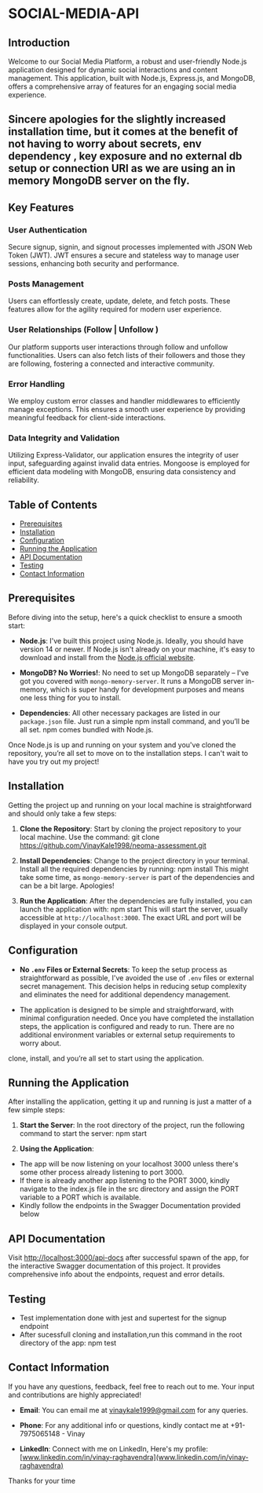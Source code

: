 # SOCIAL-MEDIA-API

## Introduction

Welcome to our Social Media Platform, a robust and user-friendly Node.js application designed for dynamic social interactions and content management. This application, built with Node.js, Express.js, and MongoDB, offers a comprehensive array of features for an engaging social media experience.

## Sincere apologies for the slightly increased installation time, but it comes at the benefit of not having to worry about secrets, env dependency , key exposure and no external db setup or connection URI as we are using an in memory MongoDB server on the fly.

## Key Features

### User Authentication

Secure signup, signin, and signout processes implemented with JSON Web Token (JWT). JWT ensures a secure and stateless way to manage user sessions, enhancing both security and performance.

### Posts Management

Users can effortlessly create, update, delete, and fetch posts. These features allow for the agility required for modern user experience.

### User Relationships (Follow | Unfollow )

Our platform supports user interactions through follow and unfollow functionalities. Users can also fetch lists of their followers and those they are following, fostering a connected and interactive community.

### Error Handling

We employ custom error classes and handler middlewares to efficiently manage exceptions. This ensures a smooth user experience by providing meaningful feedback for client-side interactions.

### Data Integrity and Validation

Utilizing Express-Validator, our application ensures the integrity of user input, safeguarding against invalid data entries. Mongoose is employed for efficient data modeling with MongoDB, ensuring data consistency and reliability.

## Table of Contents

- [Prerequisites](#prerequisites)
- [Installation](#installation)
- [Configuration](#configuration)
- [Running the Application](#running-the-application)
- [API Documentation](#api-documentation)
- [Testing](#testing)
- [Contact Information](#contact-information)

## Prerequisites

Before diving into the setup, here's a quick checklist to ensure a smooth start:

- **Node.js**: I've built this project using Node.js. Ideally, you should have version 14 or newer. If Node.js isn't already on your machine, it's easy to download and install from the [Node.js official website](https://nodejs.org/).

- **MongoDB? No Worries!**: No need to set up MongoDB separately – I've got you covered with `mongo-memory-server`. It runs a MongoDB server in-memory, which is super handy for development purposes and means one less thing for you to install.

- **Dependencies**: All other necessary packages are listed in our `package.json` file. Just run a simple npm install command, and you’ll be all set. npm comes bundled with Node.js.

Once Node.js is up and running on your system and you've cloned the repository, you’re all set to move on to the installation steps. I can't wait to have you try out my project!

## Installation

Getting the project up and running on your local machine is straightforward and should only take a few steps:

1. **Clone the Repository**:
   Start by cloning the project repository to your local machine. Use the command: git clone https://github.com/VinayKale1998/neoma-assessment.git
2. **Install Dependencies**:
   Change to the project directory in your terminal. Install all the required dependencies by running: npm install
   This might take some time, as `mongo-memory-server` is part of the dependencies and can be a bit large. Apologies!

3. **Run the Application**:
   After the dependencies are fully installed, you can launch the application with: npm start
   This will start the server, usually accessible at `http://localhost:3000`. The exact URL and port will be displayed in your console output.

## Configuration

- **No `.env` Files or External Secrets**: To keep the setup process as straightforward as possible, I've avoided the use of `.env` files or external secret management. This decision helps in reducing setup complexity and eliminates the need for additional dependency management.

- The application is designed to be simple and straightforward, with minimal configuration needed. Once you have completed the installation steps, the application is configured and ready to run. There are no additional environment variables or external setup requirements to worry about.

clone, install, and you’re all set to start using the application.

## Running the Application

After installing the application, getting it up and running is just a matter of a few simple steps:

1. **Start the Server**:
   In the root directory of the project, run the following command to start the server: npm start

2. **Using the Application**:

- The app will be now listening on your localhost 3000 unless there's some other process already listening to port 3000.
- If there is already another app listening to the PORT 3000, kindly navigate to the index.js file in the src directory and assign the PORT variable to a PORT which is available.
- Kindly follow the endpoints in the Swagger Documentation provided below

## API Documentation

Visit [http://localhost:3000/api-docs](http://localhost:3000/api-docs) after successful spawn of the app, for the interactive Swagger documentation of this project. It provides comprehensive info about the endpoints, request and error details.

## Testing

- Test implementation done with jest and supertest for the signup endpoint
- After sucessfull cloning and installation,run this command in the root directory of the app: npm test

## Contact Information

If you have any questions, feedback, feel free to reach out to me. Your input and contributions are highly appreciated!

- **Email**: You can email me at [vinaykale1999@gmail.com](mailto:vinaykale1999@gmail.com) for any queries.

- **Phone**: For any additional info or questions, kindly contact me at +91-7975065148 - Vinay

- **LinkedIn**: Connect with me on LinkedIn, Here's my profile: [www.linkedin.com/in/vinay-raghavendra](www.linkedin.com/in/vinay-raghavendra)

Thanks for your time
